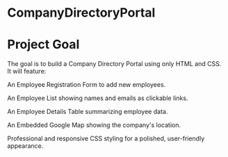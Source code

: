 # CompanyDirectoryPortal

# Project Goal
The goal is to build a Company Directory Portal using only HTML and CSS. It will feature:

An Employee Registration Form to add new employees.

An Employee List showing names and emails as clickable links.

An Employee Details Table summarizing employee data.

An Embedded Google Map showing the company's location.

Professional and responsive CSS styling for a polished, user-friendly appearance.
